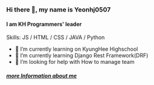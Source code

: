### Hi there 👋, my name is Yeonhj0507
#### I am KH Programmers' leader

Skills: JS / HTML / CSS / JAVA / Python

- 🔭 I’m currently learning on KyungHee Highschool 
- 🌱 I’m currently learning Django Rest Framework(DRF)
- 🤔 I’m looking for help with How to manage team 

##### [more Information about me](https://link.inpock.co.kr/yeonhj0507)
